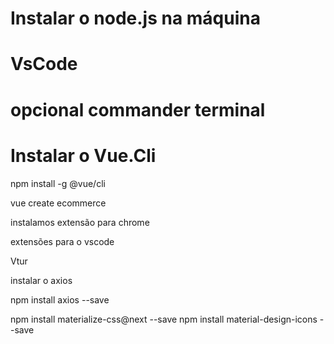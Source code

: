 # Instalar o node.js na máquina

# VsCode

# opcional commander terminal

# Instalar o Vue.Cli

npm install -g @vue/cli

vue create ecommerce

instalamos extensão para chrome

extensões para o vscode 

Vtur

instalar o axios

npm install axios --save


npm install materialize-css@next --save
npm install material-design-icons --save